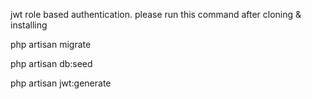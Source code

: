 <p> jwt role based authentication. please run this command after cloning & installing</p>

<p> php artisan migrate </p>
<p> php artisan db:seed </p>
<p> php artisan jwt:generate </p>